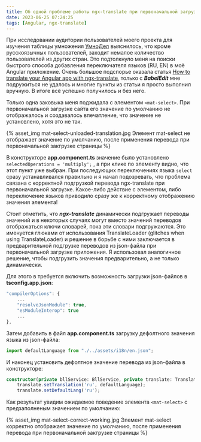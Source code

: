 ```yaml
---
title: Об одной проблеме работы ngx-translate при первоначальной загрузке сайта на Angular
date: 2023-06-25 07:24:25
tags: [Angular, ngx-translate]
---
```


При исследовании аудитории пользователей моего проекта для изучения таблицы умножения [УмноДел](https://умнодел.рф) выяснилось, что кроме русскоязычных пользователей, заходит немалое количество пользователей из других стран. Это подтолкнуло меня на поиски быстрого способа добавления переключателя языков (RU, EN) в моё Angular приложение. Очень большое подспорье оказала статья [How to translate your Angular app with ngx-translate](https://www.codeandweb.com/babeledit/tutorials/how-to-translate-your-angular-app-with-ngx-translate), только с ***BabelEdit*** мне подружиться не удалось и многие пункты из статьи я просто выполнил вручную. В итоге всё успешно получилось и без него.

Только одна заковыка меня поджидала с элементом ``` <mat-select> ```. При первоначальной загрузке сайта его значение по умолчанию не отображалось и создавалось впечатление, что значение не установлено, хотя это не так.

{% asset_img mat-select-unloaded-translation.jpg Элемент mat-select не отображает значение по умолчанию, после применения перевода при первоначальной закгрузке страницы %}

В конструкторе **app.component.ts** значение было установлено ``` selectedOperations = 'multiply'; ``` , а при клике по элементу видно, что этот пункт уже выбран. При последующих переключениях языка ``` select ``` сразу устанавливался правильно и я начал подозревать, что проблема связана с корректной подгрузкой перевода ngx-translate при первоначальной загрузке. Какое-либо действие с элементом, либо переключение языков приводило сразу же к корректному отображению значения элемента!

Стоит отметить, что ***ngx-translate*** динамически подгружает переводы значений и в некоторых случаях могут вместо значений переводов отображаться ключи словарей, пока эти словари подгружаются. Это именуется глюками от использования TranslateLoader (glitches when using TranslateLoader) и решение в борьбе с ними заключается в предварительной подгрузке переводов из json-файла при первоначальной загрузке приложения. Я использовал аналогичное решение, чтобы подгрузить значения предварительно, а не только динамически.

Для этого в требуется включить возможность загрузки json-файлов в **tsconfig.app.json**:

``` typescript
"compilerOptions": {
    ...
    "resolveJsonModule": true,
    "esModuleInterop": true
    ...
},
```

Затем добавить в файл **app.component.ts** загрузку дефолтного значения языка из json-файла:

``` typescript
import defaultLanguage from "./../assets/i18n/en.json";
```

И наконец установить дефолтное значение перевода из json-файла в конструкторе:

``` typescript
constructor(private bllService: BllService, private translate: TranslateService) {
    translate.setTranslation('ru', defaultLanguage);
    translate.setDefaultLang('ru');
```

Как результат увидим ожидаемое поведение элемента ``` <mat-select> ``` с предзаполненым значением по умолчанию:

{% asset_img mat-select-correct-working.jpg Элемент mat-select корректно отображает значение по умолчанию, после применения перевода при первоначальной закгрузке страницы %}